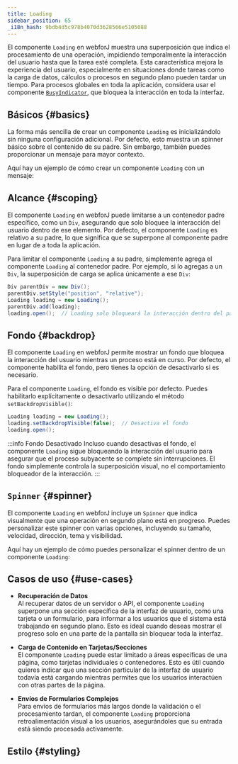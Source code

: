 ```yaml
---
title: Loading
sidebar_position: 65
_i18n_hash: 9bdb4d5c978b4070d3628566e5105088
---
```

<DocChip chip="shadow" />
<DocChip chip="name" label="dwc-loading" />
<DocChip chip='since' label='24.10' />
<JavadocLink type="loading" location="com/webforj/component/loading/Loading" top='true'/>

El componente `Loading` en webforJ muestra una superposición que indica el procesamiento de una operación, impidiendo temporalmente la interacción del usuario hasta que la tarea esté completa. Esta característica mejora la experiencia del usuario, especialmente en situaciones donde tareas como la carga de datos, cálculos o procesos en segundo plano pueden tardar un tiempo. Para procesos globales en toda la aplicación, considera usar el componente [`BusyIndicator`](../components/busyindicator), que bloquea la interacción en toda la interfaz.

## Básicos {#basics}

La forma más sencilla de crear un componente `Loading` es inicializándolo sin ninguna configuración adicional. Por defecto, esto muestra un spinner básico sobre el contenido de su padre. Sin embargo, también puedes proporcionar un mensaje para mayor contexto.

Aquí hay un ejemplo de cómo crear un componente `Loading` con un mensaje:

<ComponentDemo 
path='/webforj/loadingdemo?' 
javaE='https://raw.githubusercontent.com/webforj/webforj-documentation/refs/heads/main/src/main/java/com/webforj/samples/views/loading/LoadingDemoView.java'
cssURL='/css/loadingstyles/loadingdemo.css'
height = '300px'
/>

## Alcance {#scoping}

El componente `Loading` en webforJ puede limitarse a un contenedor padre específico, como un `Div`, asegurando que solo bloquee la interacción del usuario dentro de ese elemento. Por defecto, el componente `Loading` es relativo a su padre, lo que significa que se superpone al componente padre en lugar de a toda la aplicación.

Para limitar el componente `Loading` a su padre, simplemente agrega el componente `Loading` al contenedor padre. Por ejemplo, si lo agregas a un `Div`, la superposición de carga se aplica únicamente a ese `Div`:

```java
Div parentDiv = new Div();  
parentDiv.setStyle("position", "relative");
Loading loading = new Loading();
parentDiv.add(loading);
loading.open();  // Loading solo bloqueará la interacción dentro del parentDiv
```

## Fondo {#backdrop}

El componente `Loading` en webforJ permite mostrar un fondo que bloquea la interacción del usuario mientras un proceso está en curso. Por defecto, el componente habilita el fondo, pero tienes la opción de desactivarlo si es necesario.

Para el componente `Loading`, el fondo es visible por defecto. Puedes habilitarlo explícitamente o desactivarlo utilizando el método `setBackdropVisible()`:

```java
Loading loading = new Loading();
loading.setBackdropVisible(false);  // Desactiva el fondo
loading.open();
```
:::info Fondo Desactivado
Incluso cuando desactivas el fondo, el componente `Loading` sigue bloqueando la interacción del usuario para asegurar que el proceso subyacente se complete sin interrupciones. El fondo simplemente controla la superposición visual, no el comportamiento bloqueador de la interacción.
:::

## `Spinner` {#spinner}

El componente `Loading` en webforJ incluye un `Spinner` que indica visualmente que una operación en segundo plano está en progreso. Puedes personalizar este spinner con varias opciones, incluyendo su tamaño, velocidad, dirección, tema y visibilidad.

Aquí hay un ejemplo de cómo puedes personalizar el spinner dentro de un componente `Loading`:

<ComponentDemo 
path='/webforj/loadingspinnerdemo?' 
javaE='https://raw.githubusercontent.com/webforj/webforj-documentation/refs/heads/main/src/main/java/com/webforj/samples/views/loading/LoadingSpinnerDemoView.java'
cssURL='/css/loadingstyles/loadingspinnerdemo.css'
height = '300px'
/>

## Casos de uso {#use-cases}
- **Recuperación de Datos**  
   Al recuperar datos de un servidor o API, el componente `Loading` superpone una sección específica de la interfaz de usuario, como una tarjeta o un formulario, para informar a los usuarios que el sistema está trabajando en segundo plano. Esto es ideal cuando deseas mostrar el progreso solo en una parte de la pantalla sin bloquear toda la interfaz.

- **Carga de Contenido en Tarjetas/Secciones**  
   El componente `Loading` puede estar limitado a áreas específicas de una página, como tarjetas individuales o contenedores. Esto es útil cuando quieres indicar que una sección particular de la interfaz de usuario todavía está cargando mientras permites que los usuarios interactúen con otras partes de la página.

- **Envíos de Formularios Complejos**  
   Para envíos de formularios más largos donde la validación o el procesamiento tardan, el componente `Loading` proporciona retroalimentación visual a los usuarios, asegurándoles que su entrada está siendo procesada activamente.

## Estilo {#styling}

<TableBuilder name="Loading" />
